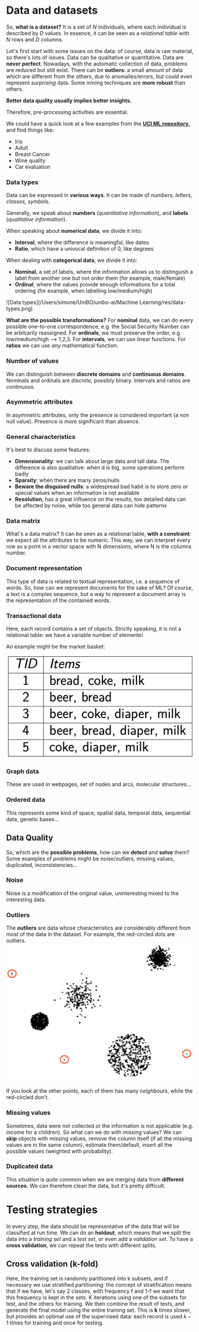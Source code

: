 # Data and datasets

So, **what is a dataset?** It is a set of $N$ individuals, where each individual is described by $D$ values. In essence, it can be seen as a *relational table* with $N$ rows and $D$ columns. 

Let's first start with some issues on the data: of course, data is raw material, so there's lots of issues. Data can be qualitative or quantitative. Data are **never perfect**. Nowadays, with the automatic collection of data, problems are reduced but still exist. There can be **outliers**: a small amount of data which are different from the others, due to anomalies/errors, but could even represent *surprising* data. Some mining techniques are **more robust** than others.

**Better data quality usually implies better insights.**

Therefore, pre-processing activities are essential.

We could have a quick look at a few examples from the [**UCI ML repository,**](https://archive.ics.uci.edu/ml/index.php) and find things like:

- Iris
- Adult
- Breast Cancer
- Wine quality
- Car evaluation

### Data types

Data can be expressed in **various ways**. It can be made of *numbers, letters, classes, symbols.*

Generally, we speak about **numbers** (*quantitative information*), and **labels** (*qualitative information*).

When speaking about **numerical data**, we divide it into:

- **Interval**, where the difference is meaningful, like dates
- **Ratio**, which have a univocal definition of 0, like degrees

When dealing with **categorical data**, we divide it into:

- **Nominal**, a set of labels, where the information allows us to distinguish a label from another one but not order them (for example, male/female)
- **Ordinal**, where the values provide enough informations for a total ordering (for example, when labelling low/medium/high)

![Data types](/Users/simone/UniBO/unibo-ai/Machine Learning/res/data-types.png)

**What are the possible transformations?** For **nominal** data, we can do every possible one-to-one correspondence, e.g. the Social Security Number can be arbitrarily reassigned. For **ordinals**, we must preserve the order, e.g. low/medium/high --> 1,2,3. For **intervals**, we can use linear functions. For **ratios** we can use *any* mathematical function.

### Number of values

We can distinguish between **discrete domains** and **continuous domains**. Nominals and ordinals are *discrete*, possibly binary. Intervals and ratios are *continuous*. 

### Asymmetric attributes

In asymmetric attributes, only the presence is considered important (a non null value). Presence is more significant than absence. 

### General characteristics

It's best to discuss some features:

- **Dimensionality**: we can talk about large data and tall data. The difference is also qualitative: when d is big, some operations perform badly
- **Sparsity**: when there are many zeros/nulls
- **Beware the disguised nulls**: a widespread bad habit is to store zero or special values when an information is not available
- **Resolution**, has a great influence on the results, too detailed data can be affected by noise, while too general data can hide patterns

### Data matrix

What's a data matrix? It can be seen as a relational table, **with a constraint**: we expect all the attributes to be numeric. This way, we can interpret every row as a point in a vector space with N dimensions, where N is the columns number. 

### Document representation

This type of data is related to textual representation, i.e. a sequence of words. So, how can we represent documents for the sake of ML? Of course, a text is a complex sequence, but a way to represent a document array is the representation of the contained words. 

### Transactional data

Here, each record contains a set of objects. Strictly speaking, it is not a relational table: we have a variable number of elements!

An example might be the market basket:

![Transactional data](./res/transactional.png)

### Graph data

These are used in webpages, set of nodes and arcs, molecular structures...

### Ordered data

This represents some kind of space, spatial data, temporal data, sequential data, genetic bases...

## Data Quality

So, which are the **possible problems**, how can we **detect** and **solve** them? Some examples of problems might be noise/outliers, missing values, duplicated, inconsistencies...

### Noise

Noise is a modification of the original value, uninteresting mixed to the interesting data.

### Outliers

The **outliers** are data whose characteristics are considerably different from most of the data in the dataset. For example, the red-circled dots are outliers.![Outliers](./res/outliers.png)

If you look at the other points, each of them has many *neighbours*, while the red-circled don't.

### Missing values

Sometimes, data were not collected or the information is not applicable (e.g. income for a children). So what can we do with missing values? We can **skip** objects with missing values, remove the column itself (if all the missing values are in the same column), estimate them/default, insert all the possible values (weighted with probability).

### Duplicated data

This situation is *quite common* when we are merging data from **different sources.** We can therefore clean the data, but it's pretty difficult.

# Testing strategies

In every step, the data should be representative of the data that will be classified at run time. We can do an **holdout**, which means that we split the data into a *training set* and a *test set*, or even add a *validation set*. To have a **cross validation**, we can repeat the tests with different splits. 

## Cross validation (k-fold)

Here, the training set is randomly partitioned into k​ subsets, and if necessary we use stratified partitioning: the concept of stratification means that if we have, let's say 2 classes, with frequency f and 1-f we want that this frequency is kept in the sets. K iterations using one of the subsets for test, and the others for training. We then combine the result of tests, and generate the final model using the entire training set. This is **k** times slower, but provides an optimal use of the supervised data: each record is used $k-1$ times for training and once for testing.